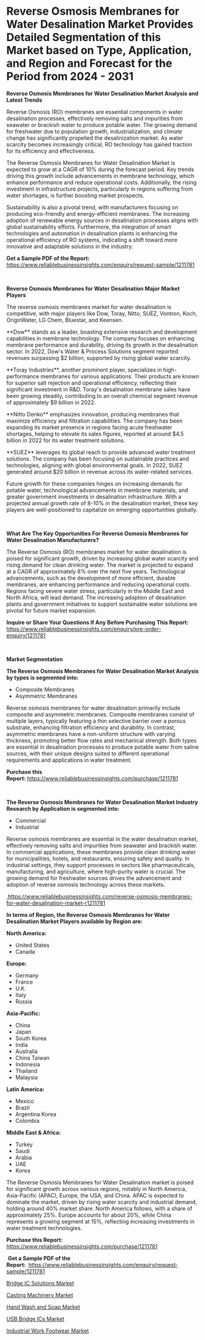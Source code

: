 <p><h1>Reverse Osmosis Membranes for Water Desalination Market Provides Detailed Segmentation of this Market based on Type, Application, and Region and Forecast for the Period from 2024 - 2031</h1></p><p><strong>Reverse Osmosis Membranes for Water Desalination Market Analysis and Latest Trends</strong></p>
<p><p>Reverse Osmosis (RO) membranes are essential components in water desalination processes, effectively removing salts and impurities from seawater or brackish water to produce potable water. The growing demand for freshwater due to population growth, industrialization, and climate change has significantly propelled the desalinization market. As water scarcity becomes increasingly critical, RO technology has gained traction for its efficiency and effectiveness.</p><p>The Reverse Osmosis Membranes for Water Desalination Market is expected to grow at a CAGR of 10% during the forecast period. Key trends driving this growth include advancements in membrane technology, which enhance performance and reduce operational costs. Additionally, the rising investment in infrastructure projects, particularly in regions suffering from water shortages, is further boosting market prospects. </p><p>Sustainability is also a pivotal trend, with manufacturers focusing on producing eco-friendly and energy-efficient membranes. The increasing adoption of renewable energy sources in desalination processes aligns with global sustainability efforts. Furthermore, the integration of smart technologies and automation in desalination plants is enhancing the operational efficiency of RO systems, indicating a shift toward more innovative and adaptable solutions in the industry.</p></p>
<p><strong>Get a Sample PDF of the Report:&nbsp;</strong> <a href="https://www.reliablebusinessinsights.com/enquiry/request-sample/1211781?utm_campaign=96&utm_medium=2&utm_source=Github&utm_content=ia&utm_term=05102024&utm_id=reverse-osmosis-membranes-for-water-desalination">https://www.reliablebusinessinsights.com/enquiry/request-sample/1211781</a></p>
<p>&nbsp;</p>
<p><strong>Reverse Osmosis Membranes for Water Desalination Major Market Players</strong></p>
<p><p>The reverse osmosis membranes market for water desalination is competitive, with major players like Dow, Toray, Nitto, SUEZ, Vontron, Koch, OriginWater, LG Chem, Bluestar, and Keensen. </p><p>**Dow** stands as a leader, boasting extensive research and development capabilities in membrane technology. The company focuses on enhancing membrane performance and durability, driving its growth in the desalination sector. In 2022, Dow's Water & Process Solutions segment reported revenues surpassing $2 billion, supported by rising global water scarcity.</p><p>**Toray Industries**, another prominent player, specializes in high-performance membranes for various applications. Their products are known for superior salt rejection and operational efficiency, reflecting their significant investment in R&D. Toray's desalination membrane sales have been growing steadily, contributing to an overall chemical segment revenue of approximately $9 billion in 2022.</p><p>**Nitto Denko** emphasizes innovation, producing membranes that maximize efficiency and filtration capabilities. The company has been expanding its market presence in regions facing acute freshwater shortages, helping to elevate its sales figures, reported at around $4.5 billion in 2022 for its water treatment solutions.</p><p>**SUEZ** leverages its global reach to provide advanced water treatment solutions. The company has been focusing on sustainable practices and technologies, aligning with global environmental goals. In 2022, SUEZ generated around $20 billion in revenue across its water-related services.</p><p>Future growth for these companies hinges on increasing demands for potable water, technological advancements in membrane materials, and greater government investments in desalination infrastructure. With a projected annual growth rate of 8-10% in the desalination market, these key players are well-positioned to capitalize on emerging opportunities globally.</p></p>
<p>&nbsp;</p>
<p><strong>What Are The Key Opportunities For Reverse Osmosis Membranes for Water Desalination Manufacturers?</strong></p>
<p><p>The Reverse Osmosis (RO) membranes market for water desalination is poised for significant growth, driven by increasing global water scarcity and rising demand for clean drinking water. The market is projected to expand at a CAGR of approximately 8% over the next five years. Technological advancements, such as the development of more efficient, durable membranes, are enhancing performance and reducing operational costs. Regions facing severe water stress, particularly in the Middle East and North Africa, will lead demand. The increasing adoption of desalination plants and government initiatives to support sustainable water solutions are pivotal for future market expansion.</p></p>
<p><strong>Inquire or Share Your Questions If Any Before Purchasing This Report:</strong> <a href="https://www.reliablebusinessinsights.com/enquiry/pre-order-enquiry/1211781?utm_campaign=96&utm_medium=2&utm_source=Github&utm_content=ia&utm_term=05102024&utm_id=reverse-osmosis-membranes-for-water-desalination">https://www.reliablebusinessinsights.com/enquiry/pre-order-enquiry/1211781</a></p>
<p>&nbsp;</p>
<p><strong>Market Segmentation</strong></p>
<p><strong>The Reverse Osmosis Membranes for Water Desalination Market Analysis by types is segmented into:</strong></p>
<p><ul><li>Composite Membranes</li><li>Asymmetric Membranes</li></ul></p>
<p><p>Reverse osmosis membranes for water desalination primarily include composite and asymmetric membranes. Composite membranes consist of multiple layers, typically featuring a thin selective barrier over a porous substrate, enhancing filtration efficiency and durability. In contrast, asymmetric membranes have a non-uniform structure with varying thickness, promoting better flow rates and mechanical strength. Both types are essential in desalination processes to produce potable water from saline sources, with their unique designs suited to different operational requirements and applications in water treatment.</p></p>
<p><strong>Purchase this Report:&nbsp;</strong><a href="https://www.reliablebusinessinsights.com/purchase/1211781?utm_campaign=96&utm_medium=2&utm_source=Github&utm_content=ia&utm_term=05102024&utm_id=reverse-osmosis-membranes-for-water-desalination">https://www.reliablebusinessinsights.com/purchase/1211781</a></p>
<p>&nbsp;</p>
<p><strong>The Reverse Osmosis Membranes for Water Desalination Market Industry Research by Application is segmented into:</strong></p>
<p><ul><li>Commercial</li><li>Industrial</li></ul></p>
<p><p>Reverse osmosis membranes are essential in the water desalination market, effectively removing salts and impurities from seawater and brackish water. In commercial applications, these membranes provide clean drinking water for municipalities, hotels, and restaurants, ensuring safety and quality. In industrial settings, they support processes in sectors like pharmaceuticals, manufacturing, and agriculture, where high-purity water is crucial. The growing demand for freshwater sources drives the advancement and adoption of reverse osmosis technology across these markets.</p></p>
<p><a href="https://www.reliablebusinessinsights.com/reverse-osmosis-membranes-for-water-desalination-market-r1211781?utm_campaign=96&utm_medium=2&utm_source=Github&utm_content=ia&utm_term=05102024&utm_id=reverse-osmosis-membranes-for-water-desalination">&nbsp;https://www.reliablebusinessinsights.com/reverse-osmosis-membranes-for-water-desalination-market-r1211781</a></p>
<p><strong>In terms of Region, the Reverse Osmosis Membranes for Water Desalination Market Players available by Region are:</strong></p>
<p>
    <p> <strong> North America: </strong>
        <ul>
            <li>United States</li>
            <li>Canada</li>
        </ul>
        </p> 
    <p> <strong> Europe: </strong>
        <ul>
            <li>Germany</li>
            <li>France</li>
            <li>U.K.</li>
            <li>Italy</li>
            <li>Russia</li>
        </ul>
        </p> 
    <p> <strong> Asia-Pacific: </strong>
        <ul>
            <li>China</li>
            <li>Japan</li>
            <li>South Korea</li>
            <li>India</li>
            <li>Australia</li>
            <li>China Taiwan</li>
            <li>Indonesia</li>
            <li>Thailand</li>
            <li>Malaysia</li>
        </ul>
        </p> 
    <p> <strong> Latin America: </strong>
        <ul>
            <li>Mexico</li>
            <li>Brazil</li>
            <li>Argentina Korea</li>
            <li>Colombia</li>
        </ul>
        </p> 
    <p> <strong> Middle East & Africa: </strong>
        <ul>
            <li>Turkey</li>
            <li>Saudi</li>
            <li>Arabia</li>
            <li>UAE</li>
            <li>Korea</li>
        </ul>
    </p>
    </p>
<p><p>The Reverse Osmosis Membranes for Water Desalination market is poised for significant growth across various regions, notably in North America, Asia-Pacific (APAC), Europe, the USA, and China. APAC is expected to dominate the market, driven by rising water scarcity and industrial demand, holding around 40% market share. North America follows, with a share of approximately 25%. Europe accounts for about 20%, while China represents a growing segment at 15%, reflecting increasing investments in water treatment technologies.</p></p>
<p><strong>Purchase this Report: </strong><a href="https://www.reliablebusinessinsights.com/purchase/1211781?utm_campaign=96&utm_medium=2&utm_source=Github&utm_content=ia&utm_term=05102024&utm_id=reverse-osmosis-membranes-for-water-desalination">https://www.reliablebusinessinsights.com/purchase/1211781</a></p>
<p>&nbsp;<strong>Get a Sample PDF of the Report:&nbsp;&nbsp;</strong><a href="https://www.reliablebusinessinsights.com/enquiry/request-sample/1211781?utm_campaign=96&utm_medium=2&utm_source=Github&utm_content=ia&utm_term=05102024&utm_id=reverse-osmosis-membranes-for-water-desalination">https://www.reliablebusinessinsights.com/enquiry/request-sample/1211781</a></p>
<p><strong></strong></p>
<p><p><a href="https://issuu.com/reportprime-2/docs/bridge-ic-solutions-market-size-203_cd5a0d1e75822c?utm_campaign=96&utm_medium=2&utm_source=Github&utm_content=ia&utm_term=05102024&utm_id=reverse-osmosis-membranes-for-water-desalination">Bridge IC Solutions Market</a></p><p><a href="https://www.linkedin.com/pulse/casting-machinery-landscape-product-spectrum-market-trajectories-4wnle?utm_campaign=96&utm_medium=2&utm_source=Github&utm_content=ia&utm_term=05102024&utm_id=reverse-osmosis-membranes-for-water-desalination">Casting Machinery Market</a></p><p><a href="https://github.com/jennyt6m/Market-Research-Report-List-1/blob/main/hand-wash-and-soap-market.md?utm_campaign=96&utm_medium=2&utm_source=Github&utm_content=ia&utm_term=05102024&utm_id=reverse-osmosis-membranes-for-water-desalination">Hand Wash and Soap Market</a></p><p><a href="https://issuu.com/reportprime-2/docs/usb-bridge-ics-market-size-2030.ppt_950ff70176b254?utm_campaign=96&utm_medium=2&utm_source=Github&utm_content=ia&utm_term=05102024&utm_id=reverse-osmosis-membranes-for-water-desalination">USB Bridge ICs Market</a></p><p><a href="https://github.com/ChristianClark406/Market-Research-Report-List-1/blob/main/industrial-work-footwear-market.md?utm_campaign=96&utm_medium=2&utm_source=Github&utm_content=ia&utm_term=05102024&utm_id=reverse-osmosis-membranes-for-water-desalination">Industrial Work Footwear Market</a></p></p>